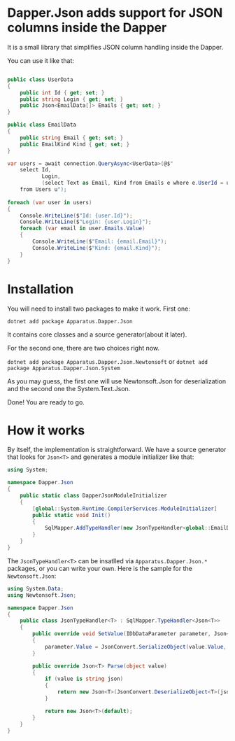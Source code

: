 # Dapper.Json adds support for JSON columns inside the Dapper

It is a small library that simplifies JSON column handling inside the Dapper. 

You can use it like that:

``` cs

public class UserData
{
    public int Id { get; set; }
    public string Login { get; set; }
    public Json<EmailData[]> Emails { get; set; }
}

public class EmailData
{
    public string Email { get; set; }
    public EmailKind Kind { get; set; }
}

var users = await connection.QueryAsync<UserData>(@$"
    select Id,
           Login,
           (select Text as Email, Kind from Emails e where e.UserId = u.Id FOR JSON PATH) as Emails
    from Users u");
    
foreach (var user in users)
{
    Console.WriteLine($"Id: {user.Id}");
    Console.WriteLine($"Login: {user.Login}");
    foreach (var email in user.Emails.Value)
    {
        Console.WriteLine($"Email: {email.Email}");
        Console.WriteLine($"Kind: {email.Kind}");
    }
}

```

# Installation

You will need to install two packages to make it work. 
First one:

``` dotnet add package Apparatus.Dapper.Json ```

It contains core classes and a source generator(about it later).

For the second one, there are two choices right now.

``` dotnet add package Apparatus.Dapper.Json.Newtonsoft ``` or ``` dotnet add package Apparatus.Dapper.Json.System ```

As you may guess, the first one will use Newtonsoft.Json for deserialization and the second one the System.Text.Json.

Done! You are ready to go.


# How it works

By itself, the implementation is straightforward. We have a source generator that looks for `` Json<T> `` and generates a module initializer like that:

``` cs 
using System;

namespace Dapper.Json
{
    public static class DapperJsonModuleInitializer
    {
        [global::System.Runtime.CompilerServices.ModuleInitializer]
        public static void Init()
        {
            SqlMapper.AddTypeHandler(new JsonTypeHandler<global::EmailData[]>());
        }
    }
}
```
The `` JsonTypeHandler<T> `` can be insatlled via `` Apparatus.Dapper.Json.* `` packages, or you can write your own.
Here is the sample for the `` Newtonsoft.Json ``:

``` cs 
using System.Data;
using Newtonsoft.Json;

namespace Dapper.Json
{
    public class JsonTypeHandler<T> : SqlMapper.TypeHandler<Json<T>>
    {
        public override void SetValue(IDbDataParameter parameter, Json<T> value)
        {
            parameter.Value = JsonConvert.SerializeObject(value.Value, JsonSettings.Settings);
        }

        public override Json<T> Parse(object value)
        {
            if (value is string json)
            {
                return new Json<T>(JsonConvert.DeserializeObject<T>(json, JsonSettings.Settings));
            }

            return new Json<T>(default);
        }
    }
}
```





